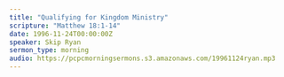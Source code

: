 ```yaml
---
title: "Qualifying for Kingdom Ministry"
scripture: "Matthew 18:1-14"
date: 1996-11-24T00:00:00Z
speaker: Skip Ryan
sermon_type: morning
audio: https://pcpcmorningsermons.s3.amazonaws.com/19961124ryan.mp3 
---
```



